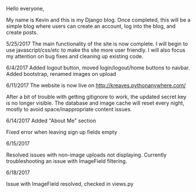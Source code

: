 Hello everyone, 

My name is Kevin and this is my Django blog. Once completed, this will be a simple blog where users can create an
account, log into the blog, and create posts.

5/25/2017
The main functionality of the site is now complete. I will begin to use javascript/css/etc to make ths site more user
friendly. I will also focus my attention on bug fixes and cleaning up existing code.

6/4/2017
Added logout button, moved login/logout/home buttons to navbar.
Added bootstrap, renamed images on upload

6/11/2017
The website is now live on http://kreaves.pythonanywhere.com/

After a bit of trouble with getting gitignore to work, the updated secret key is no longer visible.
The database and image cache will reset every night, mostly to avoid space/inappropriate content issues.

6/14/2017
Added "About Me" section

Fixed error when leaving sign up fields empty

6/15/2017

Resolved issues with non-image uploads not displaying. Currently troubleshooting an issue with ImageField filtering.

6/18/2017

Issue with ImageField resolved, checked in views.py